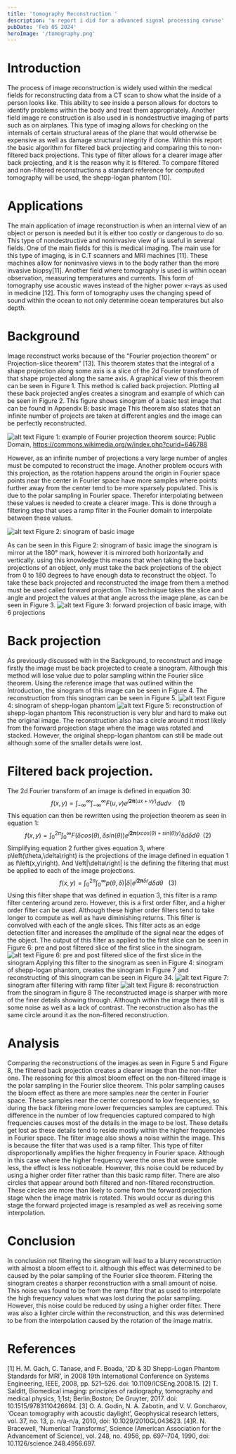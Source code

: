 ```yaml
---
title: 'tomography Reconstruction '
description: 'a report i did for a advanced signal processing coruse'
pubDate: 'Feb 05 2024'
heroImage: '/tomography.png'
---
```

# Introduction
The process of image reconstruction is widely used within the medical fields for reconstructing data from a CT scan to show what the inside of a person looks like. This ability to see inside a person allows for doctors to identify problems within the body and treat them appropriately. Another field image re construction is also used in is nondestructive imaging of parts such as on airplanes. This type of imaging allows for checking on the internals of certain structural areas of the plane that would otherwise be expensive as well as damage structural integrity if done. Within this report the basic algorithm for filtered back projecting and comparing this to non-filtered back projections. This type of filter allows for a clearer image after back projecting, and it is the reason why it is filtered. To compare filtered and non-filtered reconstructions a standard reference for computed tomography will be used, the shepp-logan phantom [10].

# Applications
The main application of image reconstruction is when an internal view of an object or person is needed but it is either too costly or dangerous to do so. This type of nondestructive and noninvasive view of is useful in several fields. One of the main fields for this is medical imaging. The main use for this type of imaging, is in C.T scanners and MRI machines [11]. These machines allow for noninvasive views in to the body rather than the more invasive biopsy[11].
Another field where tomography is used is within ocean observation, measuring temperatures and currents. This form of tomography use acoustic waves instead of the higher power x-rays as used in medicine [12]. This form of tomography uses the changing speed of sound within the ocean to not only determine ocean temperatures but also depth.

# Background
Image reconstruct works because of the “Fourier projection theorem” or Projection-slice theorem” [13]. This theorem states that the integral of a shape projection along some axis is a slice of the 2d Fourier transform of that shape projected along the same axis. A graphical view of this theorem can be seen in Figure 1. This method is called back projection. Plotting all these back projected angles creates a sinogram and example of which can be seen in Figure 2. This figure shows sinogram of a basic test image that can be found in Appendix B: basic image This theorem also states that an infinite number of projects are taken at different angles and the image can be perfectly reconstructed. 

![alt text](/tomo/tomo-image-1.png) 
Figure 1: example of Fourier projection theorem source: Public Domain, https://commons.wikimedia.org/w/index.php?curid=646788

However, as an infinite number of projections a very large number of angles must be computed to reconstruct the image. Another problem occurs with this projection, as the rotation happens around the origin in Fourier space points near the center in Fourier space have more samples where points further away from the center tend to be more sparsely populated. This is due to the polar sampling in Fourier space. Therefor interpolating between these values is needed to create a clearer image. This is done through a filtering step that uses a ramp filter in the Fourier domain to interpolate between these values.

![alt text](/tomo/tomo-image-2.png)
Figure 2: sinogram of basic image

As can be seen in this Figure 2: sinogram of basic image the sinogram is mirror at the 180° mark, however it is mirrored both horizontally and vertically. using this knowledge this means that when taking the back projections of an object, only must take the back projections of the object from 0 to 180 degrees to have enough data to reconstruct the object. To take these back projected and reconstructed the image from them a method must be used called forward projection. This technique takes the slice and angle and project the values at that angle across the image plane, as can be seen in Figure 3.
![alt text](/tomo/tomo-image-3.png)
Figure 3: forward projection of basic image, with 6 projections

# Back projection
As previously discussed with in the Background, to reconstruct and image firstly the image must be back projected to create a sinogram. Although this method will lose value due to polar sampling within the Fourier slice theorem. Using the reference image that was outlined within the Introduction, the sinogram of this image can be seen in Figure 4. The reconstruction from this sinogram can be seen in Figure 5.
![alt text](/tomo/tomo-image-4.png)
Figure 4: sinogram of shepp-logan phantom
![alt text](/tomo/tomo-image-5.png)
Figure 5: reconstruction of shepp-logan phantom
This reconstruction is very blur and hard to make out the original image. The reconstruction also has a circle around it most likely from the forward projection stage where the image was rotated and stacked. However, the original shepp-logan phantom can still be made out although some of the smaller details were lost.

# Filtered back projection.
The 2d Fourier transform of an image is defined in equation 30:
$$
f\left(x,y\right)=\int_{-\infty}^{\infty}\int_{-\infty}^{\infty}F\left(u,v\right){e}^{{j}\mathbf{2\pi}\left({ux}+{vy}\right)}{dudv}\ \ \ \ (1)
$$
This equation can then be rewritten using the projection theorem as seen in equation 1:
$$
{f}\left({x},{y}\right)=\int_{0}^{2\pi}\int_{0}^{\infty}F\left(\delta cos\left(\theta\right),\delta s i n\left(\theta\right)\right){e}^{{j}\mathbf{2\pi}\left(xcos\left(\theta\right)+sin\left(\theta\right){y}\right)}\delta{d}\delta{d}\theta\ \ (2)
$$
Simplifying equation 2 further gives equation 3, where p\left(\theta,\delta\right) is the projections of the image defined in equation 1 as f\left(x,y\right). And \left|\delta\right| is the defining the filtering that must be applied to each of the image projections.
$$
{f}\left({x},{y}\right)=\int_{0}^{2\pi}\int_{0}^{\infty}p\left(\theta,\delta\right){\left|\delta\right|{e}}^{{j}\mathbf{2\pi}\delta r}{d}\delta{d}\theta\ \ \ (3)
$$
Using this filter shape that was defined in equation 3, this filter is a ramp filter centering around zero. However, this is a first order filter, and a higher order filter can be used. Although these higher order filters tend to take longer to compute as well as have diminishing returns. This filter is convolved with each of the angle slices. This filter acts as an edge detection filter and increases the amplitude of the signal near the edges of the object. The output of this filter as applied to the first slice can be seen in Figure 6: pre and post filtered slice of the first slice in the sinogram.
![alt text](/tomo/tomo-image-6.png)
Figure 6: pre and post filtered slice of the first slice in the sinogram
Applying this filter to the sinogram as seen in Figure 4: sinogram of shepp-logan phantom, creates the sinogram in Figure 7 and reconstructing of this sinogram can be seen in Figure 34.
![alt text](/tomo/tomo-image-7.png)
Figure 7: sinogram after filtering with ramp filter
![alt text](/tomo/tomo-image-8.png)
Figure 8: reconstruction from the sinogram in figure 8
The reconstructed image is sharper with more of the finer details showing through. Although within the image there still is some noise as well as a lack of contrast. The reconstruction also has the same circle around it as the non-filtered reconstruction.

# Analysis
Comparing the reconstructions of the images as seen in Figure 5 and Figure 8, the filtered back projection creates a clearer image than the non-filter one. The reasoning for this almost bloom effect on the non-filtered image is the polar sampling in the Fourier slice theorem. This polar sampling causes the bloom effect as there are more samples near the center in Fourier space. These samples near the center correspond to low frequencies, so during the back filtering more lower frequencies samples are captured. This difference in the number of low frequencies captured compared to high frequencies causes most of the details in the image to be lost. These details get lost as these details tend to reside mostly within the higher frequencies in Fourier space.
The filter image also shows a noise within the image. This is because the filter that was used is a ramp filter. This type of filter disproportionally amplifies the higher frequency in Fourier space. Although in this case where the higher frequency were the ones that were sample less, the effect is less noticeable. However, this noise could be reduced by using a higher order filter rather than this basic ramp filter.
There are also circles that appear around both filtered and non-filtered reconstruction. These circles are more than likely to come from the forward projection stage when the image matrix is rotated. This would occur as during this stage the forward projected image is resampled as well as receiving some interpolation.

# Conclusion
In conclusion not filtering the sinogram will lead to a blurry reconstruction with almost a bloom effect to it. although this effect was determined to be caused by the polar sampling of the Fourier slice theorem. Filtering the sinogram creates a sharper reconstruction with a small amount of noise. This noise was found to be from the ramp filter that as used to interpolate the high frequency values what was lost during the polar sampling. However, this noise could be reduced by using a higher order filter. There was also a lighter circle within the reconstruction, and this was determined to be from the interpolation caused by the rotation of the image matrix. 

# References

[1] H. M. Gach, C. Tanase, and F. Boada, ‘2D & 3D Shepp-Logan Phantom Standards for MRI’, in 2008 19th International Conference on Systems Engineering, IEEE, 2008, pp. 521–526. doi: 10.1109/ICSEng.2008.15.
[2]	T. Salditt, Biomedical imaging: principles of radiography, tomography and medical physics, 1;1st; Berlin;Boston; De Gruyter, 2017. doi: 10.1515/9783110426694.
[3]	O. A. Godin, N. A. Zabotin, and V. V. Goncharov, ‘Ocean tomography with acoustic daylight’, Geophysical research letters, vol. 37, no. 13, p. n/a-n/a, 2010, doi: 10.1029/2010GL043623.
[4]R. N. Bracewell, ‘Numerical Transforms’, Science (American Association for the Advancement of Science), vol. 248, no. 4956, pp. 697–704, 1990, doi: 10.1126/science.248.4956.697.
